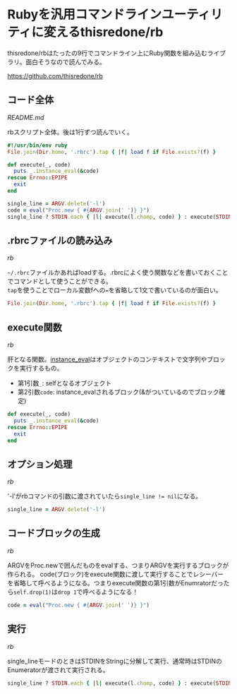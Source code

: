 # Rubyを汎用コマンドラインユーティリティに変えるthisredone/rb
thisredone/rbはたったの9行でコマンドライン上にRuby関数を組み込むライブラリ。面白そうなので読んでみる。

https://github.com/thisredone/rb


## コード全体
*README.md*



rbスクリプト全体。後は1行ずつ読んでいく。

```ruby
#!/usr/bin/env ruby
File.join(Dir.home, '.rbrc').tap { |f| load f if File.exists?(f) }

def execute(_, code)
  puts _.instance_eval(&code)
rescue Errno::EPIPE
  exit
end

single_line = ARGV.delete('-l')
code = eval("Proc.new { #{ARGV.join(' ')} }")
single_line ? STDIN.each { |l| execute(l.chomp, code) } : execute(STDIN.each_line, code)
```

## .rbrcファイルの読み込み
*rb*



`~/.rbrc`ファイルかあればloadする。.rbrcによく使う関数などを書いておくことでコマンドとして使うことができる。  
`tap`を使うことでローカル変数fへの`=`を省略して1文で書いているのが面白い。

```ruby
File.join(Dir.home, '.rbrc').tap { |f| load f if File.exists?(f) }

```

## execute関数
*rb*



肝となる関数。[instance_eval](https://docs.ruby-lang.org/ja/latest/method/BasicObject/i/instance_eval.html)はオブジェクトのコンテキストで文字列やブロックを実行するもの。
- 第1引数`_`: selfとなるオブジェクト
- 第2引数`code`: instance_evalされるブロック(&がついているのでブロック確定)

```ruby
def execute(_, code)
  puts _.instance_eval(&code)
rescue Errno::EPIPE
  exit
end

```

## オプション処理
*rb*



'-l'がrbコマンドの引数に渡されていたら`single_line != nil`になる。

```ruby
single_line = ARGV.delete('-l')
```

## コードブロックの生成
*rb*



ARGVをProc.newで囲んだものをevalする、つまりARGVを実行するブロックが作られる。
code(ブロック)をexecute関数に渡して実行することでレシーバーを省略して呼べるようになる。つまりexecute関数の第1引数がEnumratorだったら`self.drop(1)`は`drop 1`で呼べるようになる！

```ruby
code = eval("Proc.new { #{ARGV.join(' ')} }")
```

## 実行
*rb*



single_lineモードのときはSTDINをStringに分解して実行、通常時はSTDINのEnumeratorが渡されて実行される。

```ruby
single_line ? STDIN.each { |l| execute(l.chomp, code) } : execute(STDIN.each_line, code)
```

